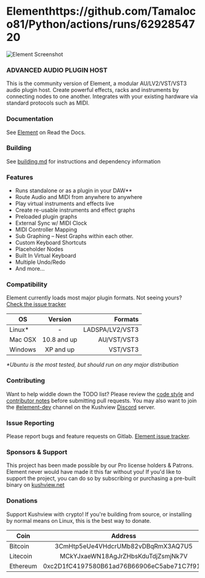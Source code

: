 # Elementhttps://github.com/Tamaloco81/Python/actions/runs/6292854720
![Element Screenshot](docs/img/Element-The-Message.png)

### ADVANCED AUDIO PLUGIN HOST
This is the community version of Element, a modular AU/LV2/VST/VST3 audio plugin host. Create powerful effects, racks and instruments by connecting nodes to one another.  Integrates with your existing hardware via standard protocols such as MIDI.

### Documentation
See [Element](https://element.readthedocs.io) on Read the Docs.

### Building 
See [building.md](./docs/building.md) for instructions and dependency information

### Features
* Runs standalone or as a plugin in your DAW**
* Route Audio and MIDI from anywhere to anywhere
* Play virtual instruments and effects live
* Create re-usable instruments and effect graphs
* Preloaded plugin graphs
* External Sync w/ MIDI Clock
* MIDI Controller Mapping
* Sub Graphing – Nest Graphs within each other.
* Custom Keyboard Shortcuts
* Placeholder Nodes
* Built In Virtual Keyboard
* Multiple Undo/Redo
* And more...

### Compatibility
Element currently loads most major plugin formats. Not seeing yours? [Check the issue tracker](https://gitlab.com/kushview/element/-/issues)

| OS       | Version       | Formats     |
| -------- |:-------------:| -----------:|
| Linux*   |       -       | LADSPA/LV2/VST3 |
| Mac OSX  | 10.8 and up   | AU/VST/VST3 |
| Windows  | XP and up     | VST/VST3    |

_*Ubuntu is the most tested, but should run on any major distribution_

### Contributing
Want to help widdle down the TODO list? Please review the [code style](docs/code-style.md) and [contributor notes](CONTRIBUTING.md) before submitting pull requests.  You may also want to join the [#element-dev](https://discord.gg/mSDmPrj) channel on the Kushview [Discord](https://discord.gg/mSDmPrj) server.

### Issue Reporting
Please report bugs and feature requests on Gitlab. [Element issue tracker](https://gitlab.com/kushview/element/-/issues).

### Sponsors & Support
This project has been made possible by our Pro license holders & Patrons. Element never would have made it this far without you!  If you'd like to support the project, you can do so by subscribing or purchasing a pre-built binary on [kushview.net](https://kushview.net/element/)

### Donations
Support Kushview with crypto!  If you're building from source, or installing by normal means on Linux, this is the best way to donate.

| Coin     | Address                                    |
| -------- |:------------------------------------------:|
| Bitcoin  | 3CmHtp5eUe4VHdcrUMb82vDBqRmX3AQ7U5         |
| Litecoin | MCkYJxaeWN18AgJrZHbsKduTdjZsmjNk7V         |
| Ethereum | 0xc2D1fC4197580B61ad76B66906eC5abe71C7f912 |
